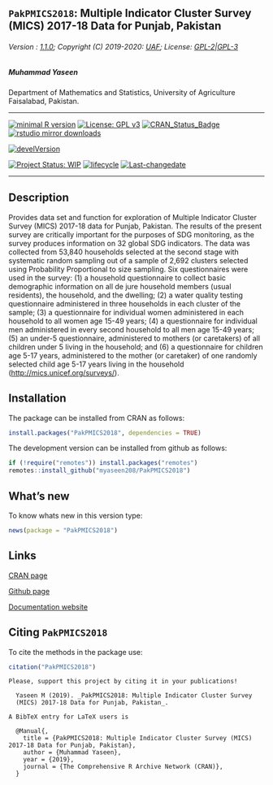 
## `PakPMICS2018`: Multiple Indicator Cluster Survey (MICS) 2017-18 Data for Punjab, Pakistan

###### Version : [1.1.0](https://myaseen208.com/PakPMICS2018/); Copyright (C) 2019-2020: [UAF](https://web.uaf.edu.pk/); License: [GPL-2\|GPL-3](https://www.r-project.org/Licenses/)

##### *Muhammad Yaseen*

Department of Mathematics and Statistics, University of Agriculture
Faisalabad, Pakistan.

------------------------------------------------------------------------

[![minimal R
version](https://img.shields.io/badge/R%3E%3D-3.5.0-6666ff.svg)](https://cran.r-project.org/)
[![License: GPL
v3](https://img.shields.io/badge/License-GPL%20v3-blue.svg)](https://www.gnu.org/licenses/gpl-3.0)
[![CRAN_Status_Badge](https://www.r-pkg.org/badges/version-last-release/PakPMICS2018)](https://cran.r-project.org/package=PakPMICS2018)
[![rstudio mirror
downloads](https://cranlogs.r-pkg.org/badges/grand-total/PakPMICS2018?color=green)](https://CRAN.R-project.org/package=PakPMICS2018)
<!-- [![packageversion](https://img.shields.io/badge/Package%20version-0.2.3.3-orange.svg)](https://github.com/myaseen208/PakPMICS2018) -->

[![develVersion](https://img.shields.io/badge/devel%20version-1.0.0-orange.svg)](https://github.com/myaseen208/PakPMICS2018)

<!-- [![GitHub Download Count](https://github-basic-badges.herokuapp.com/downloads/myaseen208/PakPMICS2018/total.svg)] -->

[![Project Status:
WIP](http://www.repostatus.org/badges/latest/inactive.svg)](https://www.repostatus.org/#inactive)
[![lifecycle](https://img.shields.io/badge/lifecycle-stable-brightgreen.svg)](https://lifecycle.r-lib.org/articles/stages.html#stable)
[![Last-changedate](https://img.shields.io/badge/last%20change-2024--09--13-yellowgreen.svg)](https://github.com/myaseen208/PakPMICS2018)

------------------------------------------------------------------------

## Description

Provides data set and function for exploration of Multiple Indicator
Cluster Survey (MICS) 2017-18 data for Punjab, Pakistan. The results of
the present survey are critically important for the purposes of SDG
monitoring, as the survey produces information on 32 global SDG
indicators. The data was collected from 53,840 households selected at
the second stage with systematic random sampling out of a sample of
2,692 clusters selected using Probability Proportional to size sampling.
Six questionnaires were used in the survey: (1) a household
questionnaire to collect basic demographic information on all de jure
household members (usual residents), the household, and the dwelling;
(2) a water quality testing questionnaire administered in three
households in each cluster of the sample; (3) a questionnaire for
individual women administered in each household to all women age 15-49
years; (4) a questionnaire for individual men administered in every
second household to all men age 15-49 years; (5) an under-5
questionnaire, administered to mothers (or caretakers) of all children
under 5 living in the household; and (6) a questionnaire for children
age 5-17 years, administered to the mother (or caretaker) of one
randomly selected child age 5-17 years living in the household
(<http://mics.unicef.org/surveys/>).

## Installation

The package can be installed from CRAN as follows:

``` r
install.packages("PakPMICS2018", dependencies = TRUE)
```

The development version can be installed from github as follows:

``` r
if (!require("remotes")) install.packages("remotes")
remotes::install_github("myaseen208/PakPMICS2018")
```

## What’s new

To know whats new in this version type:

``` r
news(package = "PakPMICS2018")
```

## Links

[CRAN page](https://cran.r-project.org/package=PakPMICS2018)

[Github page](https://github.com/myaseen208/PakPMICS2018)

[Documentation website](https://myaseen208.com/PakPMICS2018/)

## Citing `PakPMICS2018`

To cite the methods in the package use:

``` r
citation("PakPMICS2018")
```

    Please, support this project by citing it in your publications!

      Yaseen M (2019). _PakPMICS2018: Multiple Indicator Cluster Survey
      (MICS) 2017-18 Data for Punjab, Pakistan_.

    A BibTeX entry for LaTeX users is

      @Manual{,
        title = {PakPMICS2018: Multiple Indicator Cluster Survey (MICS) 2017-18 Data for Punjab, Pakistan},
        author = {Muhammad Yaseen},
        year = {2019},
        journal = {The Comprehensive R Archive Network (CRAN)},
      }
